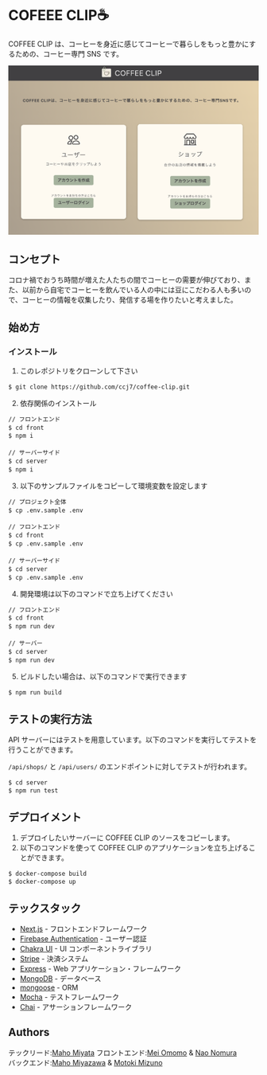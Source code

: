 # COFEEE CLIP☕️

COFFEE CLIP は、コーヒーを身近に感じてコーヒーで暮らしをもっと豊かにするための、コーヒー専門 SNS です。

![top.png](imgs-for-readme/top.png)

## コンセプト

コロナ禍でおうち時間が増えた人たちの間でコーヒーの需要が伸びており、また、以前から自宅でコーヒーを飲んでいる人の中には豆にこだわる人も多いので、コーヒーの情報を収集したり、発信する場を作りたいと考えました。

## 始め方

### インストール

1. このレポジトリをクローンして下さい

```sh
$ git clone https://github.com/ccj7/coffee-clip.git
```

2. 依存関係のインストール

```sh
// フロントエンド
$ cd front
$ npm i

// サーバーサイド
$ cd server
$ npm i
```

3. 以下のサンプルファイルをコピーして環境変数を設定します

```sh
// プロジェクト全体
$ cp .env.sample .env

// フロントエンド
$ cd front
$ cp .env.sample .env

// サーバーサイド
$ cd server
$ cp .env.sample .env
```

4. 開発環境は以下のコマンドで立ち上げてください

```bash
// フロントエンド
$ cd front
$ npm run dev

// サーバー
$ cd server
$ npm run dev
```

5. ビルドしたい場合は、以下のコマンドで実行できます

```bash
$ npm run build
```

## テストの実行方法

API サーバーにはテストを用意しています。以下のコマンドを実行してテストを行うことができます。

`/api/shops/` と `/api/users/` のエンドポイントに対してテストが行われます。

```
$ cd server
$ npm run test
```

## デプロイメント

1. デプロイしたいサーバーに COFFEE CLIP のソースをコピーします。
2. 以下のコマンドを使って COFFEE CLIP のアプリケーションを立ち上げることができます。

```
$ docker-compose build
$ docker-compose up
```

## テックスタック

- [Next.js](https://nextjs.org/) - フロントエンドフレームワーク
- [Firebase Authentication](https://firebase.google.com/docs/auth/) - ユーザー認証
- [Chakra UI](https://chakra-ui.com/) - UI コンポーネントライブラリ
- [Stripe](https://stripe.com/jp) - 決済システム
- [Express](http://expressjs.com/) - Web アプリケーション・フレームワーク
- [MongoDB](https://www.mongodb.com/) - データベース
- [mongoose](https://mongoosejs.com/) - ORM
- [Mocha](https://mochajs.org/) - テストフレームワーク
- [Chai](https://www.chaijs.com/) - アサーションフレームワーク

## Authors

テックリード:[Maho Miyata](https://github.com/mahomiyata)
フロントエンド:[Mei Omomo](https://github.com/mei-omomo) & [Nao Nomura](https://github.com/naonmr)  
バックエンド:[Maho Miyazawa](https://github.com/Maho-Miyazawa) & [Motoki Mizuno](https://github.com/Motoki-tech)
